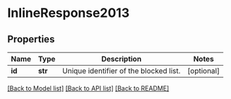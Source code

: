 # InlineResponse2013

## Properties
Name | Type | Description | Notes
------------ | ------------- | ------------- | -------------
**id** | **str** | Unique identifier of the blocked list. | [optional] 

[[Back to Model list]](../README.md#documentation-for-models) [[Back to API list]](../README.md#documentation-for-api-endpoints) [[Back to README]](../README.md)

